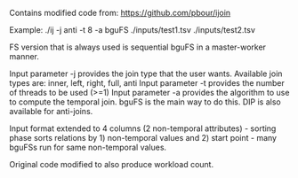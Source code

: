 Contains modified code from: https://github.com/pbour/ijoin

Example:
./ij -j anti -t 8 -a bguFS ./inputs/test1.tsv ./inputs/test2.tsv

FS version that is always used is sequential bguFS in a master-worker manner.

Input parameter -j provides the join type that the user wants. Available join types are: inner, left, right, full, anti
Input parameter -t provides the number of threads to be used (>=1)
Input parameter -a provides the algorithm to use to compute the temporal join. bguFS is the main way to do this. DIP is also available for anti-joins.

Input format extended to 4 columns (2 non-temporal attributes) - sorting phase sorts relations by 1) non-temporal values and 2) start point - many bguFSs run for same non-temporal values.

Original code modified to also produce workload count.
